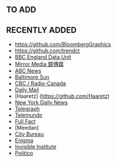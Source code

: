 ## TO ADD



## RECENTLY ADDED

* https://github.com/BloombergGraphics
* https://github.com/trendct
* [BBC England Data Unit](https://github.com/bbc-data-unit)
* [Mirror Media 鏡傳媒](https://github.com/mirror-media)
* [ABC News](https://github.com/abcnews)
* [Baltimore Sun](https://github.com/baltimore-sun-data)
* [CBC / Radio-Canada](https://github.com/cbcrc)
* [Daily Mail](https://github.com/MailOnline)
* [Haaretz] (https://github.com/Haaretz)
* [New York Daily News](https://github.com/nydailynews)
* [Telegraph](https://github.com/telegraph)
* [Telemundo](https://github.com/telemundo)
* [Full Fact](https://github.com/FullFact)
* [Meedan]
* [City Bureau](https://github.com/City-Bureau)
* [Enigma](https://github.com/enigma-io)
* [Invisible Institute](https://github.com/invinst)
* [Politico](https://github.com/The-Politico)
